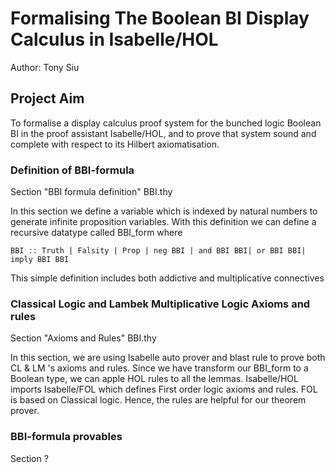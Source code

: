 # Formalising The Boolean BI Display Calculus in Isabelle/HOL
Author: Tony Siu

## Project Aim
To formalise a display calculus proof system for the bunched logic Boolean BI in the 
proof assistant Isabelle/HOL, and to prove that system sound and complete with respect to its Hilbert axiomatisation.

### Definition of BBI-formula
Section "BBI formula definition" BBI.thy

In this section we define a variable which is indexed by natural numbers to generate infinite proposition variables.
With this definition we can define a recursive datatype called BBI_form where 

```
BBI :: Truth | Falsity | Prop | neg BBI | and BBI BBI| or BBI BBI| imply BBI BBI
```
This simple definition includes both addictive and multiplicative connectives


### Classical Logic and Lambek Multiplicative Logic Axioms and rules
Section "Axioms and Rules" BBI.thy 

In this section, we are using Isabelle auto prover and blast rule to prove both CL & LM 's axioms and rules. Since we have transform our BBI_form to a Boolean type, we can apple HOL rules to all the lemmas. Isabelle/HOL imports Isabelle/FOL which defines First order logic axioms and rules. FOL is based on Classical logic. Hence, the rules are helpful for our theorem prover.

### BBI-formula provables
Section ?
